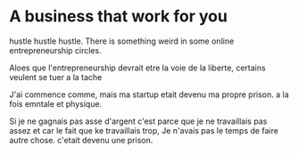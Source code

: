 # A business that work for you

hustle hustle hustle. There is something weird in some online entrepreneurship circles.

Aloes que l'entrepreneurship devrait etre la voie de la liberte, certains veulent se tuer a la tache

J'ai commence comme, mais ma startup etait devenu ma propre prison. a la fois emntale et physique.

Si je ne gagnais pas asse d'argent c'est parce que je ne travaillais pas assez et car le fait que ke travaillais trop,
Je n'avais pas le temps de faire autre chose. c'etait devenu une prison.